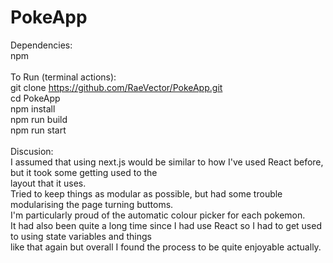 
# PokeApp

Dependencies: \
npm \
\
To Run (terminal actions): \
git clone https://github.com/RaeVector/PokeApp.git \
cd PokeApp \
npm install \
npm run build \
npm run start \
\
Discusion: \
I assumed that using next.js would be similar to how I've used React before, but it took some getting used to the \
layout that it uses. \
Tried to keep things as modular as possible, but had some trouble modularising the page turning buttoms. \
I'm particularly proud of the automatic colour picker for each pokemon.\
It had also been quite a long time since I had use React so I had to get used to using state variables and things \
like that again but overall I found the process to be quite enjoyable actually. 



